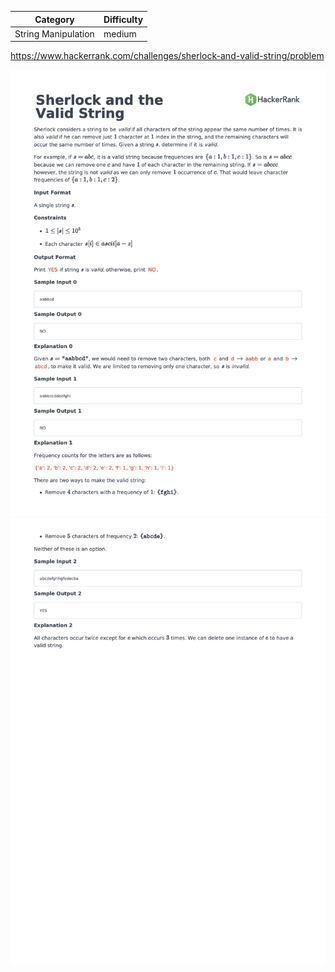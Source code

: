 | Category            | Difficulty |
| ------------------- | ---------- |
| String Manipulation | medium     |

https://www.hackerrank.com/challenges/sherlock-and-valid-string/problem

![Description Part 1](./Description1.png)
![Description Part 2](./Description2.png)

